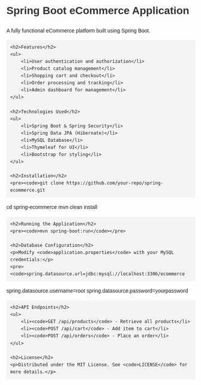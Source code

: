 <!DOCTYPE html>
<html lang="en">
<head>
    <meta charset="UTF-8">
    <meta name="viewport" content="width=device-width, initial-scale=1.0">
    <title>README - Spring Boot eCommerce</title>
    <style>
        body { font-family: Arial, sans-serif; line-height: 1.6; margin: 20px; }
        h1, h2 { color: #333; }
        code { background: #f4f4f4; padding: 2px 4px; border-radius: 4px; }
        pre { background: #f4f4f4; padding: 10px; border-radius: 4px; overflow-x: auto; }
        ul { padding-left: 20px; }
    </style>
</head>
<body>
    <h1>Spring Boot eCommerce Application</h1>
    <p>A fully functional eCommerce platform built using Spring Boot.</p>
    
    <h2>Features</h2>
    <ul>
        <li>User authentication and authorization</li>
        <li>Product catalog management</li>
        <li>Shopping cart and checkout</li>
        <li>Order processing and tracking</li>
        <li>Admin dashboard for management</li>
    </ul>
    
    <h2>Technologies Used</h2>
    <ul>
        <li>Spring Boot & Spring Security</li>
        <li>Spring Data JPA (Hibernate)</li>
        <li>MySQL Database</li>
        <li>Thymeleaf for UI</li>
        <li>Bootstrap for styling</li>
    </ul>
    
    <h2>Installation</h2>
    <pre><code>git clone https://github.com/your-repo/spring-ecommerce.git

cd spring-ecommerce
mvn clean install</code></pre>
    
    <h2>Running the Application</h2>
    <pre><code>mvn spring-boot:run</code></pre>
    
    <h2>Database Configuration</h2>
    <p>Modify <code>application.properties</code> with your MySQL credentials:</p>
    <pre><code>spring.datasource.url=jdbc:mysql://localhost:3306/ecommerce
spring.datasource.username=root
spring.datasource.password=yourpassword</code></pre>
    
    <h2>API Endpoints</h2>
    <ul>
        <li><code>GET /api/products</code> - Retrieve all products</li>
        <li><code>POST /api/cart</code> - Add item to cart</li>
        <li><code>POST /api/orders</code> - Place an order</li>
    </ul>
    
    <h2>License</h2>
    <p>Distributed under the MIT License. See <code>LICENSE</code> for more details.</p>
</body>
</html>
